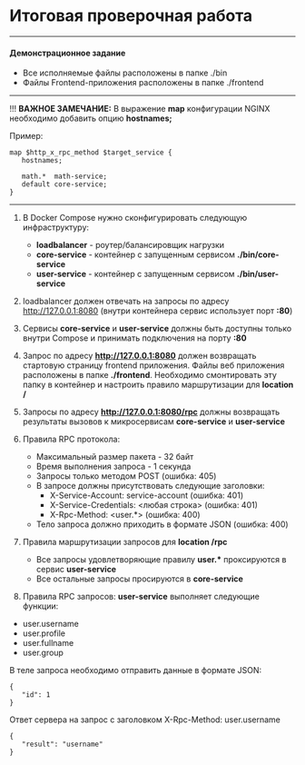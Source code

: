 # Итоговая проверочная работа

---

#### Демонстрационное задание

* Все исполняемые файлы расположены в папке ./bin
* Файлы Frontend-приложения расположены в папке ./frontend

---

!!! __ВАЖНОЕ ЗАМЕЧАНИЕ:__
В выражение **map** конфигурации NGINX необходимо добавить опцию **hostnames;**

Пример:
```
map $http_x_rpc_method $target_service {
   hostnames;

   math.*  math-service;
   default core-service;
}
```
---
1. В Docker Compose нужно сконфигурировать следующую инфраструктуру:
   * __loadbalancer__ - роутер/балансировщик нагрузки
   * __core-service__ - контейнер с запущенным сервисом __./bin/core-service__
   * __user-service__ - контейнер с запущенным сервисом __./bin/user-service__

2. loadbalancer должен отвечать на запросы по адресу http://127.0.0.1:8080 (внутри контейнера сервис использует порт __:80__)

3. Сервисы __core-service__ и __user-service__ должны быть доступны только внутри Compose и принимать подключения на порту __:80__

4. Запрос по адресу __http://127.0.0.1:8080__ должен возвращать стартовую страницу frontend приложения. Файлы веб приложения расположены в папке __./frontend__. Необходимо смонтировать эту папку в контейнер и настроить правило маршрутизации для __location /__

5. Запросы по адресу __http://127.0.0.1:8080/rpc__ должны возвращать результаты вызовов к микросервисам __core-service__ и __user-service__

6. Правила RPC протокола:
   * Максимальный размер пакета - 32 байт
   * Время выполнения запроса - 1 секунда
   * Запросы только методом POST (ошибка: 405)
   * В запросе должны присутствовать следующие заголовки:
     * X-Service-Account: service-account (ошибка: 401)
     * X-Service-Credentials: <любая строка> (ошибка: 401)
     * X-Rpc-Method: <user.*> (ошибка: 400)
   * Тело запроса должно приходить в формате JSON (ошибка: 400)

7. Правила маршрутизации запросов для __location /rpc__
   * Все запросы удовлетворяющие правилу __user.*__ проксируются в сервис __user-service__
   * Все остальные запросы просируются в __core-service__

8. Правила RPC запросов: __user-service__ выполняет следующие функции:

* user.username
* user.profile
* user.fullname
* user.group

В теле запроса необходимо отправить данные в формате JSON:
```
{
   "id": 1
}
```
Ответ сервера на запрос с заголовком X-Rpc-Method: user.username
```
{
   "result": "username"
}
```
